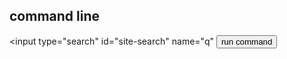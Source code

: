 ## command line
<input type="search" id="site-search" name="q"
<button type="button" onclick="alert('command activated')">run command</button>
 
</body>
</html>
